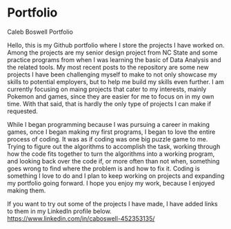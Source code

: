 # Portfolio
Caleb Boswell Portfolio

Hello, this is my Github portfolio where I store the projects I have worked on.  Among the projects are my senior design project from NC State and some practice programs from when I was learning the basic of Data Analysis and the related tools.
My most recent posts to the repository are some new projects I have been challenging myself to make to not only showcase my skills to potential employers, but to help me build my skills even further.  I am currently focusing on maing projects that cater to my interests, mainly Pokemon and games,
since they are easier for me to focus on in my own time.  With that said, that is hardly the only type of projects I can make if requested.  

While I began programming because I was pursuing a career in making games, once I began making my first programs, I began to love the entire process of coding.  It was as if coding was one big puzzle game to me.  Trying to figure out the algorithms to accomplish the task,
working through how the code fits together to turn the algorithms into a working program, and looking back over the code if, or more often than not when, something goes wrong to find where the problem is and how to fix it.  Coding is something I love to do
and I plan to keep working on projects and expanding my portfolio going forward.  I hope you enjoy my work, because I enjoyed making them.

If you want to try out some of the projects I have made, I have added links to them in my LinkedIn profile below.
https://www.linkedin.com/in/caboswell-452353135/
